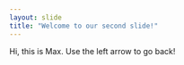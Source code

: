 ```yaml
---
layout: slide
title: "Welcome to our second slide!"
---
```

Hi, this is Max.
Use the left arrow to go back!